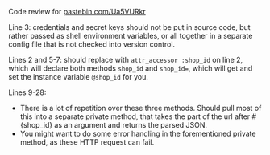 Code review for [pastebin.com/Ua5VURkr](http://pastebin.com/Ua5VURkr)

Line 3: credentials and secret keys should not be put in source code, but rather passed as shell environment variables, or all together in a separate config file that is not checked into version control.

Lines 2 and 5-7: should replace with `attr_accessor :shop_id` on line 2, which will declare both methods `shop_id` and `shop_id=`, which will get and set the instance variable `@shop_id` for you.

Lines 9-28: 
- There is a lot of repetition over these three methods. Should pull most of this into a separate private method, that takes the part of the url after #{shop_id} as an argument and returns the parsed JSON.
- You might want to do some error handling in the forementioned private method, as these HTTP request can fail.